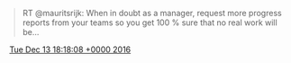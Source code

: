 > RT @mauritsrijk: When in doubt as a manager, request more progress reports from your teams so you get 100 % sure that no real work will be…

<img src="../../media/tweet.ico" width="12" /> [Tue Dec 13 18:18:08 +0000 2016](https://twitter.com/DromerDenker/status/808737787822358528)